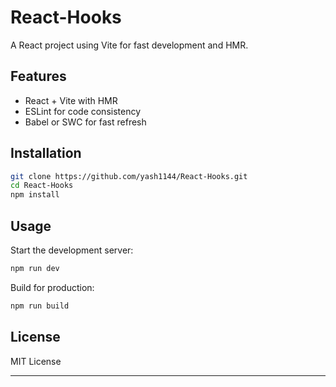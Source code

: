# React-Hooks

A React project using Vite for fast development and HMR.

## Features
- React + Vite with HMR
- ESLint for code consistency
- Babel or SWC for fast refresh

## Installation
```bash
git clone https://github.com/yash1144/React-Hooks.git
cd React-Hooks
npm install
```

## Usage
Start the development server:
```bash
npm run dev
```

Build for production:
```bash
npm run build
```

## License
MIT License  

---
